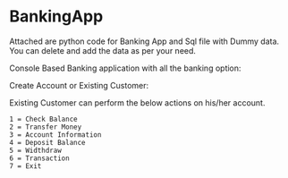 # BankingApp
Attached are python code for Banking App and Sql file with Dummy data. You can delete and add the data as per your need.

Console Based Banking application with all the banking option:

Create Account or Existing Customer:

 Existing Customer can perform the below actions on his/her account.
 
 
    1 = Check Balance 
    2 = Transfer Money 
    3 = Account Information 
    4 = Deposit Balance 
    5 = Widthdraw  
    6 = Transaction  
    7 = Exit
